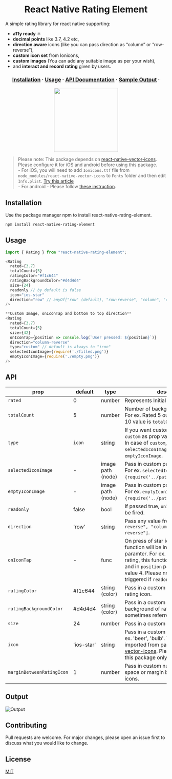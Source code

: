 <h1 align="center">
    React Native Rating Element
</h1>

A simple rating library for react native supporting:

- **a11y ready** ⚛️
- **decimal points** like 3.7, 4.2 etc,
- **direction aware** icons (like you can pass direction as “column” or “row-reverse”),
- **custom icon set** from Ionicons,
- **custom images** (You can add any suitable image as per your wish),
- and **interact and record rating** given by users.

<h3 align="center">
  <a href="https://github.com/ui-ninja/react-native-rating-element#installation">Installation</a>
  <span> · </span>
  <a href="https://github.com/ui-ninja/react-native-rating-element#usage">Usage</a>
  <span> · </span>
  <a href="https://github.com/ui-ninja/react-native-rating-element#api">API Documentation</a>
  <span> · </span>
  <a href="https://github.com/ui-ninja/react-native-rating-element#output">Sample Output</a>
  <span> · </span>
</h3>

<div align="center">
<img src="https://s7.gifyu.com/images/ratingV5.1.3.gif" width="200" />
</div>

> Please note: This package depends on [react-native-vector-icons](https://github.com/oblador/react-native-vector-icons#installation). Please configure it for iOS and android before using this package. <br /> - For iOS, you will need to add `Ionicons.ttf` file from `node_modules/react-native-vector-icons` to `Fonts` folder and then edit `Info.plist`. [Try this article](https://medium.com/@vimniky/how-to-use-vector-icons-in-your-react-native-project-8212ac6a8f06) <br /> - For android - Please follow [these instruction](https://github.com/oblador/react-native-vector-icons#option-with-gradle-recommended).

## Installation

Use the package manager npm to install react-native-rating-element.

```bash
npm install react-native-rating-element
```

## Usage

```javascript
import { Rating } from "react-native-rating-element";

<Rating
  rated={3.7}
  totalCount={5}
  ratingColor="#f1c644"
  ratingBackgroundColor="#d4d4d4"
  size={24}
  readonly // by default is false
  icon="ios-star"
  direction="row" // anyOf["row" (default), "row-reverse", "column", "column-reverse"]
/>

**Custom Image, onIconTap and bottom to top direction**
<Rating
  rated={3.7}
  totalCount={5}
  size={42}
  onIconTap={position => console.log(`User pressed: ${position}`)}
  direction="column-reverse"
  type="custom" // default is always to "icon"
  selectedIconImage={require('./filled.png')}
  emptyIconImage={require('./empty.png')}
/>

```

## API

| prop                      | default    | type              | description                                                                                                                                                                                                                                                                      |
| ------------------------- | ---------- | ----------------- | -------------------------------------------------------------------------------------------------------------------------------------------------------------------------------------------------------------------------------------------------------------------------------- |
| `rated`                   | 0          | number            | Represents Initial value for the rating.                                                                                                                                                                                                                                         |
| `totalCount`              | 5          | number            | Number of background stars to show. For ex. Rated 5 out of 10 stars. The 10 value is `totalCount`                                                                                                                                                                                |
| `type`                    | `icon`     | string            | If you want custom images, then pass `custom` as prop value. <br />In case of `custom`, Make sure to pass `selectedIconImage` and `emptyIconImage`.                                                                                                                              |
| `selectedIconImage`       | -          | image path (node) | Pass in custom path for selected icon. For ex. `selectedIconImage={require('../pathToImage/image.png}`.                                                                                                                                                                          |
| `emptyIconImage`          | -          | image path (node) | Pass in custom path for selected icon. For ex. `emptyIconImage={require('../pathToImage/image.png}`.                                                                                                                                                                             |
| `readonly`                | false      | bool              | If passed true, `onIconTap` event won't be fired.                                                                                                                                                                                                                                |
| `direction`               | 'row'      | string            | Pass any value from `[ "row", "row-reverse", "column", "column-reverse"]`.                                                                                                                                                                                                       |  |
| `onIconTap`               | -          | func              | On press of star icon by user, this function will be invoked with `position` paramter. For ex. when user taps on 4 rating, this function will be invoked and in `position` parameter you will get value 4. Please note: This won't be triggered if `readonly` is passed as true. |
| `ratingColor`             | #f1c644    | string (color)    | Pass in a custom color to fill-color the rating icon.                                                                                                                                                                                                                            |
| `ratingBackgroundColor`   | #d4d4d4    | string (color)    | Pass in a custom fill-color for the background of rating icon. It is sometimes referred as empty icon.                                                                                                                                                                           |
| `size`                    | 24         | number            | Pass in a custom font size for the icon                                                                                                                                                                                                                                          |
| `icon`                    | 'ios-star' | string            | Pass in a custom text for the icon. For ex. 'beer', 'bulb'. These icons are imported from package [react-native-vector-icons](https://oblador.github.io/react-native-vector-icons/). Please Note: For now this package only support Ionicons                                     |
| `marginBetweenRatingIcon` | 1          | number            | Pass in custom number to manage space or margin between the rating icons.                                                                                                                                                                                                        |

## Output

![Output](https://s7.gifyu.com/images/ratingV5.1.3.gif)

## Contributing

Pull requests are welcome. For major changes, please open an issue first to discuss what you would like to change.

## License

[MIT](https://choosealicense.com/licenses/mit/)
